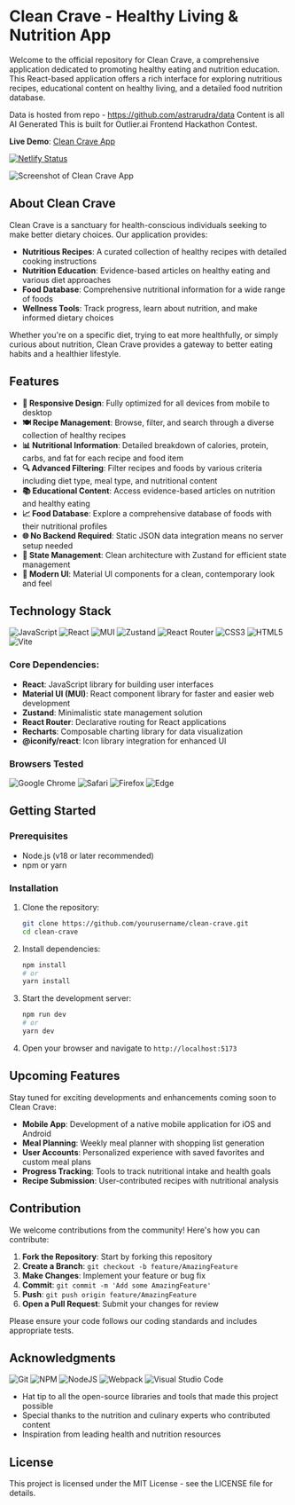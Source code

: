 # Clean Crave - Healthy Living & Nutrition App

Welcome to the official repository for Clean Crave, a comprehensive application dedicated to promoting healthy eating and nutrition education. This React-based application offers a rich interface for exploring nutritious recipes, educational content on healthy living, and a detailed food nutrition database.

Data is hosted from repo - https://github.com/astrarudra/data
Content is all AI Generated
This is built for Outlier.ai Frontend Hackathon Contest.

**Live Demo**: [Clean Crave App](https://cleancrave.netlify.app/)

[![Netlify Status](https://api.netlify.com/api/v1/badges/bc64bad1-98f4-40ec-bb57-5c3a0e7bb9bf/deploy-status)](https://app.netlify.com/sites/cleancrave/deploys)

![Screenshot of Clean Crave App](https://astrarudra.github.io/data/images/cleancrave-ss.png)

## About Clean Crave

Clean Crave is a sanctuary for health-conscious individuals seeking to make better dietary choices. Our application provides:

- **Nutritious Recipes**: A curated collection of healthy recipes with detailed cooking instructions
- **Nutrition Education**: Evidence-based articles on healthy eating and various diet approaches
- **Food Database**: Comprehensive nutritional information for a wide range of foods
- **Wellness Tools**: Track progress, learn about nutrition, and make informed dietary choices

Whether you're on a specific diet, trying to eat more healthfully, or simply curious about nutrition, Clean Crave provides a gateway to better eating habits and a healthier lifestyle.

## Features

- **📱 Responsive Design**: Fully optimized for all devices from mobile to desktop
- **🍽️ Recipe Management**: Browse, filter, and search through a diverse collection of healthy recipes
- **📊 Nutritional Information**: Detailed breakdown of calories, protein, carbs, and fat for each recipe and food item
- **🔍 Advanced Filtering**: Filter recipes and foods by various criteria including diet type, meal type, and nutritional content
- **📚 Educational Content**: Access evidence-based articles on nutrition and healthy eating
- **📈 Food Database**: Explore a comprehensive database of foods with their nutritional profiles
- **🌐 No Backend Required**: Static JSON data integration means no server setup needed
- **🔄 State Management**: Clean architecture with Zustand for efficient state management
- **🎨 Modern UI**: Material UI components for a clean, contemporary look and feel

## Technology Stack

![JavaScript](https://img.shields.io/badge/javascript-%23323330.svg?style=for-the-badge&logo=javascript&logoColor=%23F7DF1E)
![React](https://img.shields.io/badge/react-%2320232a.svg?style=for-the-badge&logo=react&logoColor=%2361DAFB)
![MUI](https://img.shields.io/badge/MUI-%230081CB.svg?style=for-the-badge&logo=mui&logoColor=white)
![Zustand](https://img.shields.io/badge/zustand-%2320232a.svg?style=for-the-badge&logo=react&logoColor=%2361DAFB)
![React Router](https://img.shields.io/badge/React_Router-CA4245?style=for-the-badge&logo=react-router&logoColor=white)
![CSS3](https://img.shields.io/badge/css3-%231572B6.svg?style=for-the-badge&logo=css3&logoColor=white)
![HTML5](https://img.shields.io/badge/html5-%23E34F26.svg?style=for-the-badge&logo=html5&logoColor=white)
![Vite](https://img.shields.io/badge/vite-%23646CFF.svg?style=for-the-badge&logo=vite&logoColor=white)

### Core Dependencies:
- **React**: JavaScript library for building user interfaces
- **Material UI (MUI)**: React component library for faster and easier web development
- **Zustand**: Minimalistic state management solution
- **React Router**: Declarative routing for React applications
- **Recharts**: Composable charting library for data visualization
- **@iconify/react**: Icon library integration for enhanced UI

### Browsers Tested
![Google Chrome](https://img.shields.io/badge/Google%20Chrome-4285F4?style=for-the-badge&logo=GoogleChrome&logoColor=white)
![Safari](https://img.shields.io/badge/Safari-000000?style=for-the-badge&logo=Safari&logoColor=white)
![Firefox](https://img.shields.io/badge/Firefox-FF7139?style=for-the-badge&logo=Firefox-Browser&logoColor=white)
![Edge](https://img.shields.io/badge/Edge-0078D7?style=for-the-badge&logo=Microsoft-edge&logoColor=white)


## Getting Started

### Prerequisites

- Node.js (v18 or later recommended)
- npm or yarn

### Installation

1. Clone the repository:
   ```bash
   git clone https://github.com/yourusername/clean-crave.git
   cd clean-crave
   ```

2. Install dependencies:
   ```bash
   npm install
   # or
   yarn install
   ```

3. Start the development server:
   ```bash
   npm run dev
   # or
   yarn dev
   ```

4. Open your browser and navigate to `http://localhost:5173`

## Upcoming Features

Stay tuned for exciting developments and enhancements coming soon to Clean Crave:

- **Mobile App**: Development of a native mobile application for iOS and Android
- **Meal Planning**: Weekly meal planner with shopping list generation
- **User Accounts**: Personalized experience with saved favorites and custom meal plans
- **Progress Tracking**: Tools to track nutritional intake and health goals
- **Recipe Submission**: User-contributed recipes with nutritional analysis

## Contribution

We welcome contributions from the community! Here's how you can contribute:

1. **Fork the Repository**: Start by forking this repository
2. **Create a Branch**: `git checkout -b feature/AmazingFeature`
3. **Make Changes**: Implement your feature or bug fix
4. **Commit**: `git commit -m 'Add some AmazingFeature'`
5. **Push**: `git push origin feature/AmazingFeature`
6. **Open a Pull Request**: Submit your changes for review

Please ensure your code follows our coding standards and includes appropriate tests.

## Acknowledgments

![Git](https://img.shields.io/badge/git-%23F05033.svg?style=for-the-badge&logo=git&logoColor=white)
![NPM](https://img.shields.io/badge/NPM-%23CB3837.svg?style=for-the-badge&logo=npm&logoColor=white)
![NodeJS](https://img.shields.io/badge/node.js-6DA55F?style=for-the-badge&logo=node.js&logoColor=white)
![Webpack](https://img.shields.io/badge/webpack-%238DD6F9.svg?style=for-the-badge&logo=webpack&logoColor=black)
![Visual Studio Code](https://img.shields.io/badge/Visual%20Studio%20Code-0078d7.svg?style=for-the-badge&logo=visual-studio-code&logoColor=white)

- Hat tip to all the open-source libraries and tools that made this project possible
- Special thanks to the nutrition and culinary experts who contributed content
- Inspiration from leading health and nutrition resources

## License

This project is licensed under the MIT License - see the LICENSE file for details.
